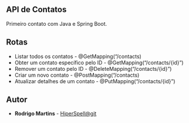 ## API de Contatos

Primeiro contato com Java e Spring Boot.

## Rotas

* Listar todos os contatos - @GetMapping(“/contacts)
* Obter um contato específico pelo ID - @GetMapping(“/contacts/{id}”)
* Remover um contato pelo ID - @DeleteMapping(“/contacts/{id}”)
* Criar um novo contato - @PostMapping(“/contacts)
* Atualizar detalhes de um contato - @PutMapping(“/contacts/{id}”)

## Autor

* **Rodrigo Martins** - [HiperSpell@git](https://github.com/HiperSpell)

